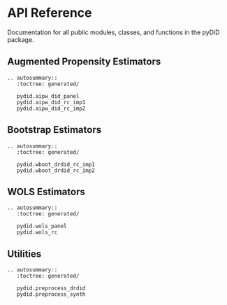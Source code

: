 # API Reference

Documentation for all public modules, classes, and functions in the pyDiD package.

## Augmented Propensity Estimators

```{eval-rst}
.. autosummary::
   :toctree: generated/

   pydid.aipw_did_panel
   pydid.aipw_did_rc_imp1
   pydid.aipw_did_rc_imp2
```

## Bootstrap Estimators

```{eval-rst}
.. autosummary::
   :toctree: generated/

   pydid.wboot_drdid_rc_imp1
   pydid.wboot_drdid_rc_imp2
```

## WOLS Estimators

```{eval-rst}
.. autosummary::
   :toctree: generated/

   pydid.wols_panel
   pydid.wols_rc
```

## Utilities

```{eval-rst}
.. autosummary::
   :toctree: generated/

   pydid.preprocess_drdid
   pydid.preprocess_synth
```
